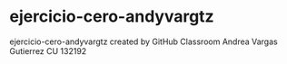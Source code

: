 # ejercicio-cero-andyvargtz
ejercicio-cero-andyvargtz created by GitHub Classroom
Andrea Vargas Gutierrez CU 132192
